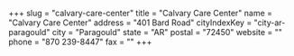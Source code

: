 +++
slug = "calvary-care-center"
title = "Calvary Care Center"
name = "Calvary Care Center"
address = "401 Bard Road"
cityIndexKey = "city-ar-paragould"
city = "Paragould"
state = "AR"
postal = "72450"
website = ""
phone = "870 239-8447"
fax = ""
+++
